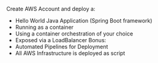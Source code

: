 Create AWS Account and deploy a:
- Hello World Java Application (Spring Boot framework)
- Running as a container
- Using a container orchestration of your choice
- Exposed via a LoadBalancer
Bonus:
- Automated Pipelines for Deployment
- All AWS Infrastructure is deployed as script
